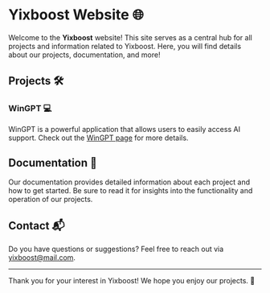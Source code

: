 # Yixboost Website 🌐

Welcome to the **Yixboost** website! This site serves as a central hub for all projects and information related to Yixboost. Here, you will find details about our projects, documentation, and more!

## Projects 🛠️

### WinGPT 💻
WinGPT is a powerful application that allows users to easily access AI support. Check out the [WinGPT page](https://yixboost.github.io/wingpt/) for more details.


## Documentation 📖
Our documentation provides detailed information about each project and how to get started. Be sure to read it for insights into the functionality and operation of our projects.

## Contact 📬
Do you have questions or suggestions? Feel free to reach out via yixboost@mail.com.

---

Thank you for your interest in Yixboost! We hope you enjoy our projects. 🚀

